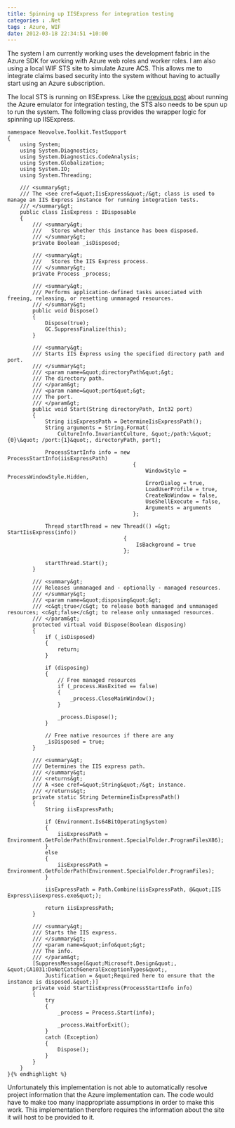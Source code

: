 ```yaml
---
title: Spinning up IISExpress for integration testing
categories : .Net
tags : Azure, WIF
date: 2012-03-18 22:34:51 +10:00
---
```


The system I am currently working uses the development fabric in the Azure SDK for working with Azure web roles and worker roles. I am also using a local WIF STS site to simulate Azure ACS. This allows me to integrate claims based security into the system without having to actually start using an Azure subscription.

The local STS is running on IISExpress. Like the [previous post][0] about running the Azure emulator for integration testing, the STS also needs to be spun up to run the system. The following class provides the wrapper logic for spinning up IISExpress.

    namespace Neovolve.Toolkit.TestSupport
    {
        using System;
        using System.Diagnostics;
        using System.Diagnostics.CodeAnalysis;
        using System.Globalization;
        using System.IO;
        using System.Threading;
    
        /// <summary&gt;
        /// The <see cref=&quot;IisExpress&quot;/&gt; class is used to manage an IIS Express instance for running integration tests.
        /// </summary&gt;
        public class IisExpress : IDisposable
        {
            /// <summary&gt;
            ///   Stores whether this instance has been disposed.
            /// </summary&gt;
            private Boolean _isDisposed;
    
            /// <summary&gt;
            ///   Stores the IIS Express process.
            /// </summary&gt;
            private Process _process;
    
            /// <summary&gt;
            /// Performs application-defined tasks associated with freeing, releasing, or resetting unmanaged resources.
            /// </summary&gt;
            public void Dispose()
            {
                Dispose(true);
                GC.SuppressFinalize(this);
            }
    
            /// <summary&gt;
            /// Starts IIS Express using the specified directory path and port.
            /// </summary&gt;
            /// <param name=&quot;directoryPath&quot;&gt;
            /// The directory path. 
            /// </param&gt;
            /// <param name=&quot;port&quot;&gt;
            /// The port. 
            /// </param&gt;
            public void Start(String directoryPath, Int32 port)
            {
                String iisExpressPath = DetermineIisExpressPath();
                String arguments = String.Format(
                    CultureInfo.InvariantCulture, &quot;/path:\&quot;{0}\&quot; /port:{1}&quot;, directoryPath, port);
    
                ProcessStartInfo info = new ProcessStartInfo(iisExpressPath)
                                            {
                                                WindowStyle = ProcessWindowStyle.Hidden,
                                                ErrorDialog = true,
                                                LoadUserProfile = true,
                                                CreateNoWindow = false,
                                                UseShellExecute = false,
                                                Arguments = arguments
                                            };
    
                Thread startThread = new Thread(() =&gt; StartIisExpress(info))
                                         {
                                             IsBackground = true
                                         };
    
                startThread.Start();
            }
    
            /// <summary&gt;
            /// Releases unmanaged and - optionally - managed resources.
            /// </summary&gt;
            /// <param name=&quot;disposing&quot;&gt;
            /// <c&gt;true</c&gt; to release both managed and unmanaged resources; <c&gt;false</c&gt; to release only unmanaged resources. 
            /// </param&gt;
            protected virtual void Dispose(Boolean disposing)
            {
                if (_isDisposed)
                {
                    return;
                }
    
                if (disposing)
                {
                    // Free managed resources
                    if (_process.HasExited == false)
                    {
                        _process.CloseMainWindow();
                    }
    
                    _process.Dispose();
                }
    
                // Free native resources if there are any
                _isDisposed = true;
            }
    
            /// <summary&gt;
            /// Determines the IIS express path.
            /// </summary&gt;
            /// <returns&gt;
            /// A <see cref=&quot;String&quot;/&gt; instance. 
            /// </returns&gt;
            private static String DetermineIisExpressPath()
            {
                String iisExpressPath;
    
                if (Environment.Is64BitOperatingSystem)
                {
                    iisExpressPath = Environment.GetFolderPath(Environment.SpecialFolder.ProgramFilesX86);
                }
                else
                {
                    iisExpressPath = Environment.GetFolderPath(Environment.SpecialFolder.ProgramFiles);
                }
    
                iisExpressPath = Path.Combine(iisExpressPath, @&quot;IIS Express\iisexpress.exe&quot;);
    
                return iisExpressPath;
            }
    
            /// <summary&gt;
            /// Starts the IIS express.
            /// </summary&gt;
            /// <param name=&quot;info&quot;&gt;
            /// The info. 
            /// </param&gt;
            [SuppressMessage(&quot;Microsoft.Design&quot;, &quot;CA1031:DoNotCatchGeneralExceptionTypes&quot;,
                Justification = &quot;Required here to ensure that the instance is disposed.&quot;)]
            private void StartIisExpress(ProcessStartInfo info)
            {
                try
                {
                    _process = Process.Start(info);
    
                    _process.WaitForExit();
                }
                catch (Exception)
                {
                    Dispose();
                }
            }
        }
    }{% endhighlight %}

Unfortunately this implementation is not able to automatically resolve project information that the Azure implementation can. The code would have to make too many inappropriate assumptions in order to make this work. This implementation therefore requires the information about the site it will host to be provided to it.

[0]: /post/2012/03/18/Boosting-integration-testing-with-Azure-development-fabric.aspx
